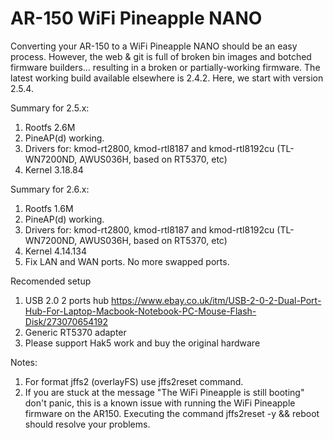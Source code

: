 # AR-150 WiFi Pineapple NANO

Converting your AR-150 to a WiFi Pineapple NANO should be an easy process.  However, the web & git is full of broken bin images and botched firmware builders... resulting in a broken or partially-working firmware. The latest working build available elsewhere is 2.4.2. Here, we start with version 2.5.4.

Summary for 2.5.x:
1. Rootfs 2.6M
2. PineAP(d) working.
3. Drivers for: kmod-rt2800, kmod-rtl8187 and kmod-rtl8192cu (TL-WN7200ND, AWUS036H, based on RT5370, etc)
4. Kernel 3.18.84

Summary for 2.6.x:
1. Rootfs 1.6M
2. PineAP(d) working.
3. Drivers for: kmod-rt2800, kmod-rtl8187 and kmod-rtl8192cu (TL-WN7200ND, AWUS036H, based on RT5370, etc)
4. Kernel 4.14.134
5. Fix LAN and WAN ports. No more swapped ports.

Recomended setup
1. USB 2.0 2 ports hub https://www.ebay.co.uk/itm/USB-2-0-2-Dual-Port-Hub-For-Laptop-Macbook-Notebook-PC-Mouse-Flash-Disk/273070654192
2. Generic RT5370 adapter
3. Please support Hak5 work and buy the original hardware

Notes:
1. For format jffs2 (overlayFS) use jffs2reset command.
2. If you are stuck at the message "The WiFi Pineapple is still booting" don't panic, this is a known issue with running the WiFi Pineapple firmware on the AR150. Executing the command jffs2reset -y && reboot should resolve your problems. 
